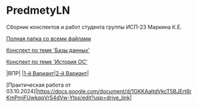 # PredmetyLN
Сборник конспектов и работ студента группы ИСП-23 Маркина К.Е.

[Полная папка со всеми файлами](https://drive.google.com/drive/folders/1B4K8cWacFqrXqSoxEl3787vvBC2guwFE)


[Конспект по теме 'Базы данных'](https://docs.google.com/document/d/14fo6lsIvCwX52dnX-t4s7cNqjlb_o-SgkcstyQQtiyE/edit?usp=drive_link)

[Конспект по теме 'История ОС'](https://docs.google.com/document/d/1HmwZbtCgW_6uOMW5zVFEdNKscVqwvS13C-w2XRP6iZA/edit?usp=drive_link)

|ВПР|
|[1-й Вариант](https://docs.google.com/document/d/1BTqa6NHcPlWcboOBk-ISKZ5FtYBHI6or/edit?usp=drive_link&ouid=118001589816062457601&rtpof=true&sd=true)|[2-й Вариант](https://docs.google.com/document/d/1PgiDqVbrnkAOEYagXbDueNQvpdknXNOA/edit?usp=drive_link&ouid=118001589816062457601&rtpof=true&sd=true)|

[Практическая работа от 03.10.2024]|https://docs.google.com/document/d/1GKKAaItdVkcT5BJErt6rKmPmjFUwkqqVrS4dVw-Ytss/edit?usp=drive_link|


